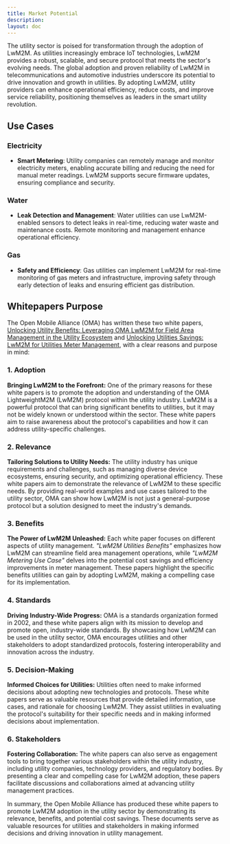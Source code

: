 ```yaml
---
title: Market Potential
description:
layout: doc
---
```



The utility sector is poised for transformation through the adoption of LwM2M. As utilities increasingly embrace IoT technologies, LwM2M provides a robust, scalable, and secure protocol that meets the sector's evolving needs. The global adoption and proven reliability of LwM2M in telecommunications and automotive industries underscore its potential to drive innovation and growth in utilities. By adopting LwM2M, utility providers can enhance operational efficiency, reduce costs, and improve service reliability, positioning themselves as leaders in the smart utility revolution.

## Use Cases

### Electricity

- **Smart Metering**: Utility companies can remotely manage and monitor electricity meters, enabling accurate billing and reducing the need for manual meter readings. LwM2M supports secure firmware updates, ensuring compliance and security.

### Water

- **Leak Detection and Management**: Water utilities can use LwM2M-enabled sensors to detect leaks in real-time, reducing water waste and maintenance costs. Remote monitoring and management enhance operational efficiency.

### Gas

- **Safety and Efficiency**: Gas utilities can implement LwM2M for real-time monitoring of gas meters and infrastructure, improving safety through early detection of leaks and ensuring efficient gas distribution.



## Whitepapers Purpose
The Open Mobile Alliance (OMA) has written these two white papers, <a href="https://www.openmobilealliance.org/documents/whitepapers/OMA-WP-LwM2M-for-Utilities/OMA-WP-LwM2M-Utilities-Benefits-20231001-A.pdf" target="_blank">Unlocking Utility Benefits: Leveraging OMA LwM2M for Field Area Management in the Utility Ecosystem</a> and <a href="https://www.openmobilealliance.org/documents/whitepapers/OMA-WP-LwM2M-for-Utilities/OMA-WP-LwM2M-Metering-Use-Case-20231001-A.pdf" target="_blank">Unlocking Utilities Savings: LwM2M for Utilities Meter Management</a>, with a clear reasons and purpose in mind:

### 1. Adoption
**Bringing LwM2M to the Forefront:** One of the primary reasons for these white papers is to promote the adoption and understanding of the OMA LightweightM2M (LwM2M) protocol within the utility industry. LwM2M is a powerful protocol that can bring significant benefits to utilities, but it may not be widely known or understood within the sector. These white papers aim to raise awareness about the protocol's capabilities and how it can address utility-specific challenges.

### 2. Relevance
**Tailoring Solutions to Utility Needs:** The utility industry has unique requirements and challenges, such as managing diverse device ecosystems, ensuring security, and optimizing operational efficiency. These white papers aim to demonstrate the relevance of LwM2M to these specific needs. By providing real-world examples and use cases tailored to the utility sector, OMA can show how LwM2M is not just a general-purpose protocol but a solution designed to meet the industry's demands.

### 3. Benefits
**The Power of LwM2M Unleashed:** Each white paper focuses on different aspects of utility management. *"LwM2M Utilities Benefits"* emphasizes how LwM2M can streamline field area management operations, while *"LwM2M Metering Use Case"* delves into the potential cost savings and efficiency improvements in meter management. These papers highlight the specific benefits utilities can gain by adopting LwM2M, making a compelling case for its implementation.

### 4. Standards
**Driving Industry-Wide Progress:** OMA is a standards organization formed in 2002, and these white papers align with its mission to develop and promote open, industry-wide standards. By showcasing how LwM2M can be used in the utility sector, OMA encourages utilities and other stakeholders to adopt standardized protocols, fostering interoperability and innovation across the industry.

### 5. Decision-Making
**Informed Choices for Utilities:** Utilities often need to make informed decisions about adopting new technologies and protocols. These white papers serve as valuable resources that provide detailed information, use cases, and rationale for choosing LwM2M. They assist utilities in evaluating the protocol's suitability for their specific needs and in making informed decisions about implementation.

### 6. Stakeholders
**Fostering Collaboration:** The white papers can also serve as engagement tools to bring together various stakeholders within the utility industry, including utility companies, technology providers, and regulatory bodies. By presenting a clear and compelling case for LwM2M adoption, these papers facilitate discussions and collaborations aimed at advancing utility management practices.

In summary, the Open Mobile Alliance has produced these white papers to promote LwM2M adoption in the utility sector by demonstrating its relevance, benefits, and potential cost savings. These documents serve as valuable resources for utilities and stakeholders in making informed decisions and driving innovation in utility management.